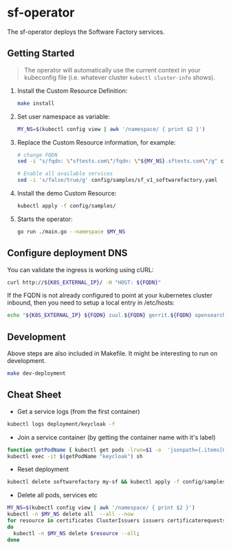 # sf-operator

The sf-operator deploys the Software Factory services.

## Getting Started

> The operator will automatically use the current context in your kubeconfig file (i.e. whatever cluster `kubectl cluster-info` shows).

1. Install the Custom Resource Definition:

   ```sh
   make install
   ```

2. Set user namespace as variable:

   ```sh
   MY_NS=$(kubectl config view | awk '/namespace/ { print $2 }')
   ```

3. Replace the Custom Resource information, for example:

   ```sh
   # change FQDN
   sed -i "s/fqdn: \"sftests.com\"/fqdn: \"${MY_NS}.sftests.com\"/g" config/samples/sf_v1_softwarefactory.yaml

   # Enable all available services
   sed -i 's/false/true/g' config/samples/sf_v1_softwarefactory.yaml
   ```

4. Install the demo Custom Resource:

   ```sh
   kubectl apply -f config/samples/
   ```

5. Starts the operator:

   ```sh
   go run ./main.go --namespace $MY_NS
   ```

## Configure deployment DNS

You can validate the ingress is working using cURL:

```sh
curl http://${K8S_EXTERNAL_IP}/ -H "HOST: ${FQDN}"
```

If the FQDN is not already configured to point at your kubernetes cluster inbound,
then you need to setup a local entry in /etc/hosts:

```sh
echo "${K8S_EXTERNAL_IP} ${FQDN} zuul.${FQDN} gerrit.${FQDN} opensearch.${FQDN}" | sudo tee -a /etc/hosts
```

## Development

Above steps are also included in Makefile.
It might be interesting to run on development.

```sh
make dev-deployment
```

## Cheat Sheet

* Get a service logs (from the first container)

```sh
kubectl logs deployment/keycloak -f
``````

* Join a service container (by getting the container name with it's label)

```sh
function getPodName { kubectl get pods -lrun=$1 -o  'jsonpath={.items[0].metadata.name}'; }
kubectl exec -it $(getPodName "keycloak") sh
```

* Reset deployment

```sh
kubectl delete softwarefactory my-sf && kubectl apply -f config/samples && go run ./main.go --namespace $MY_NS
```

* Delete all pods, services etc

```sh
MY_NS=$(kubectl config view | awk '/namespace/ { print $2 }')
kubectl -n $MY_NS delete all  --all --now
for resource in certificates ClusterIssuers issuers certificaterequests secrets pvc configmaps deployments pods services ingress;
do
  kubectl -n $MY_NS delete $resource --all;
done
```
